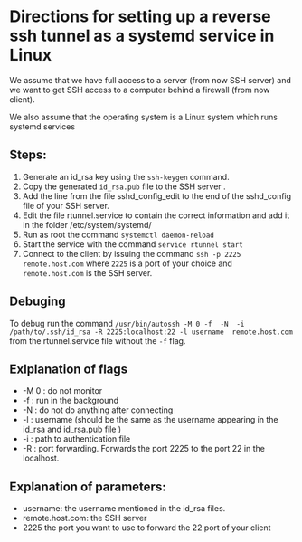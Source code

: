 # Directions for setting up a reverse ssh tunnel as a systemd service in Linux

We assume that we have full access to a server (from now SSH server) and we want to get SSH access to a computer behind a firewall (from now client).

We also assume that the operating system is a Linux system which runs systemd services
## Steps:
1. Generate an id_rsa key using the `ssh-keygen` command.
2. Copy the generated `id_rsa.pub` file to the SSH server .
3. Add the line from the file sshd_config_edit to the end of the sshd_config file of your SSH server.
4. Edit the file rtunnel.service to contain the correct information and add it in the folder /etc/system/systemd/
5. Run as root the command `systemctl daemon-reload`
6. Start the service with the command `service rtunnel start`
7. Connect to the client by issuing the command `ssh -p 2225 remote.host.com` where `2225` is a port of your choice and `remote.host.com` is the SSH server.

## Debuging 

To debug run the command   `/usr/bin/autossh -M 0 -f  -N  -i /path/to/.ssh/id_rsa -R 2225:localhost:22 -l username  remote.host.com` from the rtunnel.service file without the `-f` flag.

## Exlplanation of flags

* -M 0 : do not monitor
* -f   : run in the background
* -N   : do not do anything after connecting
* -l   : username (should be the same as the username appearing in the id_rsa and id_rsa.pub file )
* -i   : path to authentication file
* -R   : port forwarding. Forwards the port 2225 to the port 22 in the localhost. 

## Explanation of parameters:

* username: the username mentioned in the id_rsa files.
* remote.host.com: the SSH server
* 2225 the port you want to use  to forward the 22 port of your client 



